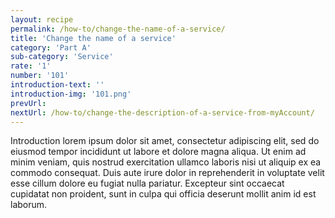```yaml
---
layout: recipe
permalink: /how-to/change-the-name-of-a-service/
title: 'Change the name of a service'
category: 'Part A'
sub-category: 'Service'
rate: '1'
number: '101'
introduction-text: ''
introduction-img: '101.png'
prevUrl: 
nextUrl: /how-to/change-the-description-of-a-service-from-myAccount/
---
```


Introduction lorem ipsum dolor sit amet, consectetur adipiscing elit, sed do eiusmod tempor incididunt ut labore et dolore magna aliqua. Ut enim ad minim veniam, quis nostrud exercitation ullamco laboris nisi ut aliquip ex ea commodo consequat. Duis aute irure dolor in reprehenderit in voluptate velit esse cillum dolore eu fugiat nulla pariatur. Excepteur sint occaecat cupidatat non proident, sunt in culpa qui officia deserunt mollit anim id est laborum.

